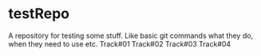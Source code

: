 # testRepo
A repository for testing some stuff. Like basic git commands what they do, when they need to use etc.
Track#01
Track#02
Track#03
Track#04
